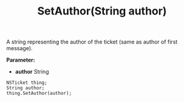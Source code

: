 ﻿---
uid: crmscript_ref_NSTicket_SetAuthor
title: SetAuthor(String author)
intellisense: NSTicket.SetAuthor
keywords: NSTicket, GetAuthor
so.topic: reference
---

A string representing the author of the ticket (same as author of first message).

**Parameter:** 
 - **author** String

```crmscript
NSTicket thing;
String author;
thing.SetAuthor(author);
```

